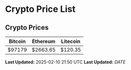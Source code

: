 # Crypto Price List

## Crypto Prices
| Bitcoin | Ethereum | Litecoin |
| ------- | -------- | -------- |
| $97179 | $2663.65 | $120.35 |
**Last Updated:** 2025-02-10 21:50 UTC
**Last Updated:** $DATE$
